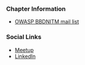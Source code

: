 ### Chapter Information
* [OWASP BBDNITM mail list](mailto:aman.srivastava@owasp.org)

### Social Links
* [Meetup](https://www.meetup.com/owasp-babu-banarasi-das-nittm/)
* [LinkedIn](https://www.linkedin.com/company/owasp-bbdnitm/)

